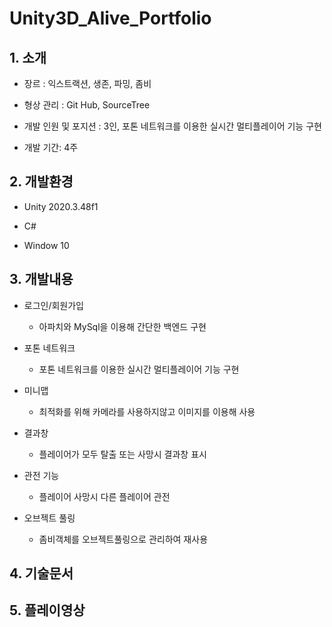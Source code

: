 # Unity3D_Alive_Portfolio
## 1. 소개
+ 장르 : 익스트랙션, 생존, 파밍, 좀비

+ 형상 관리 : Git Hub, SourceTree

+ 개발 인원 및 포지션 : 3인, 포톤 네트워크를 이용한 실시간 멀티플레이어 기능 구현

+ 개발 기간: 4주

## 2. 개발환경
+ Unity 2020.3.48f1
  
+ C#
  
+ Window 10
## 3. 개발내용
+ 로그인/회원가입
  + 아파치와 MySql을 이용해 간단한 백엔드 구현
    
+ 포톤 네트워크
  + 포톤 네트워크를 이용한 실시간 멀티플레이어 기능 구현
    
+ 미니맵
  + 최적화를 위해 카메라를 사용하지않고 이미지를 이용해 사용
    
+ 결과창
  + 플레이어가 모두 탈출 또는 사망시 결과창 표시
    
+ 관전 기능
  + 플레이어 사망시 다른 플레이어 관전
    
+ 오브젝트 풀링
  + 좀비객체를 오브젝트풀링으로 관리하여 재사용
    
## 4. 기술문서
## 5. 플레이영상
